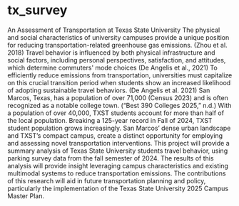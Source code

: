 # tx_survey

   An Assessment of Transportation at Texas State University
    The physical and social characteristics of university campuses provide a unique position for reducing transportation-related greenhouse gas emissions. (Zhou et al. 2018) Travel behavior is influenced by both physical infrastructure and social factors, including personal perspectives, satisfaction, and attitudes, which determine commuters' mode choices (De Angelis et al., 2021) To efficiently reduce emissions from transportation, universities must capitalize on this crucial transition period when students show an increased likelihood of adopting sustainable travel behaviors. (De Angelis et al. 2021)
      San Marcos, Texas, has a population of over 71,000 (Census 2023) and is often recognized as a notable college town. (“Best 390 Colleges 2025,” n.d.) With a population of over 40,000, TXST students account for more than half of the local population. Breaking a 125-year record in Fall of 2024, TXST student population grows increasingly. San Marcos’ dense urban landscape and TXST’s compact campus, create a distinct opportunity for employing and assessing novel transportation interventions. 
      This project will provide a summary analysis of Texas State University students travel behavior, using parking survey data from the fall semester of 2024. The results of this analysis will provide insight leveraging campus characteristics and existing multimodal systems to reduce transportation emissions. The contributions of this research will aid in future transportation planning and policy, particularly the implementation of the Texas State University 2025 Campus Master Plan.

